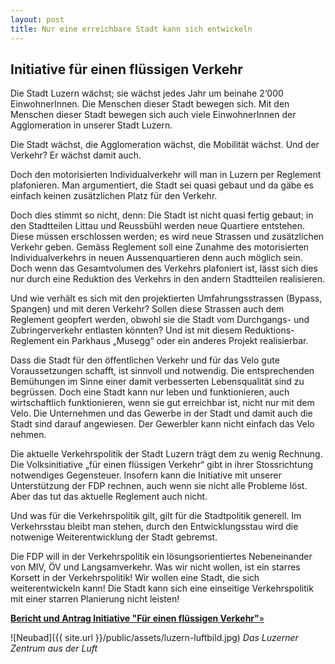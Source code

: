 ```yaml
---
layout: post
title: Nur eine erreichbare Stadt kann sich entwickeln
---
```


## Initiative für einen flüssigen Verkehr
Die Stadt Luzern wächst; sie wächst jedes Jahr um beinahe 2‘000 EinwohnerInnen. Die Menschen dieser Stadt bewegen sich. Mit den Menschen dieser Stadt bewegen sich auch viele EinwohnerInnen der Agglomeration in unserer Stadt Luzern.

Die Stadt wächst, die Agglomeration wächst, die Mobilität wächst. Und der Verkehr? Er wächst damit auch.

Doch den motorisierten Individualverkehr will man in Luzern per Reglement plafonieren. Man argumentiert, die Stadt sei quasi gebaut und da gäbe es einfach keinen zusätzlichen Platz für den Verkehr.

Doch dies stimmt so nicht, denn: Die Stadt ist nicht quasi fertig gebaut; in den Stadtteilen Littau und Reussbühl werden neue Quartiere entstehen. Diese müssen erschlossen werden; es wird neue Strassen und zusätzlichen Verkehr geben. Gemäss Reglement soll eine Zunahme des motorisierten Individualverkehrs in neuen Aussenquartieren denn auch möglich sein. Doch wenn das Gesamtvolumen des Verkehrs plafoniert ist, lässt sich dies nur durch eine Reduktion des Verkehrs in den andern Stadtteilen realisieren.

Und wie verhält es sich mit den projektierten Umfahrungsstrassen (Bypass, Spangen) und mit deren Verkehr? Sollen diese Strassen auch dem Reglement geopfert werden, obwohl sie die Stadt vom Durchgangs- und Zubringerverkehr entlasten könnten? Und ist mit diesem Reduktions-Reglement ein Parkhaus „Musegg“ oder ein anderes Projekt realisierbar.

Dass die Stadt für den öffentlichen Verkehr und für das Velo gute Voraussetzungen schafft, ist sinnvoll und notwendig. Die entsprechenden Bemühungen im Sinne einer damit verbesserten Lebensqualität sind zu begrüssen. Doch eine Stadt kann nur leben und funktionieren, auch wirtschaftlich funktionieren, wenn sie gut erreichbar ist, nicht nur mit dem Velo. Die Unternehmen und das Gewerbe in der Stadt und damit auch die Stadt sind darauf angewiesen. Der Gewerbler kann nicht einfach das Velo nehmen.

Die aktuelle Verkehrspolitik der Stadt Luzern trägt dem zu wenig Rechnung. Die Volksinitiative „für einen flüssigen Verkehr“ gibt in ihrer Stossrichtung notwendiges Gegensteuer. Insofern kann die Initiative mit unserer Unterstützung der FDP rechnen, auch wenn sie nicht alle Probleme löst. Aber das tut das aktuelle Reglement auch nicht.

Und was für die Verkehrspolitik gilt, gilt für die Stadtpolitik generell. Im Verkehrsstau bleibt man stehen, durch den Entwicklungsstau wird die notwenige Weiterentwicklung der Stadt gebremst.

Die FDP will in der Verkehrspolitik ein lösungsorientiertes Nebeneinander von MIV, ÖV und Langsamverkehr. Was wir nicht wollen, ist ein starres Korsett in der Verkehrspolitik! Wir wollen eine Stadt, die sich weiterentwickeln kann! Die Stadt kann sich eine einseitige Verkehrspolitik mit einer starren Planierung nicht leisten!

[**Bericht und Antrag Initiative "Für einen flüssigen Verkehr"**»](http://www.stadtluzern.ch/de/politik/ggr/polgeschaefte/?action=showinfo&info_id=b683)

![Neubad]({{ site.url }}/public/assets/luzern-luftbild.jpg)
*Das Luzerner Zentrum aus der Luft*
